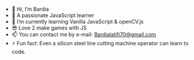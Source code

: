 - 👋 Hi, I’m Bardia
- 👀 A passionate JavaScript learner
- 🌱 I’m currently learning Vanilla JavaScript & openCV.js
- 😎 Love 2 make games with JS
- 📫 You can contact me by e-mail: Bardialatifi70@gmail.com
- ⚡ Fun fact: Even a silicon steel line cutting machine operator can learn to code.

<!---

Obsidian version
BardiaLatifi/BardiaLatifi is a ✨ special ✨ repository because its `README.md` (this file) appears on your GitHub profile.
You can click the Preview link to take a look at your changes.
--->